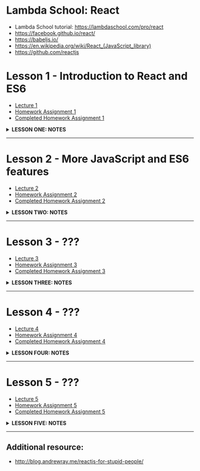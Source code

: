 # Lambda School: React
- Lambda School tutorial: https://lambdaschool.com/pro/react
- https://facebook.github.io/react/
- https://babeljs.io/
- https://en.wikipedia.org/wiki/React_(JavaScript_library)
- https://github.com/reactjs

# Lesson 1 - Introduction to React and ES6
- [Lecture 1](https://youtu.be/7QwRtGtluJk)
- [Homework Assignment 1](https://github.com/SunJieMing/LS-Pro-React-I)
- [Completed Homework Assignment 1]()

<details><summary><b>LESSON ONE: NOTES</b></summary><p>

### LESSON ONE LECTURE NOTES
#### [@1m08s](https://youtu.be/7QwRtGtluJk?t=1m08s) **Lecture starts**
- https://jsbin.com/
- ES6 and Babel to use NEW and EXCITING ECMAScript features
- **`let` and `const` - say goodbye to `var`**
```js
let x = 5;    // let says we're creating a variable which can be changed later on
const y = 10; // defining a constant and we NEVER want it to change - an error appears if we try and change it
```
- [JS "block" scoping](ifTrue.js)
```js
if (true) {
  var x = 'hi';
  console.log(x); // ---> hi
}                 // ---> function scope remains so x = 'hi'
console.log(x);   // ---> hi
```
- [Block Scope](blockScope.js)
- Can think of it as if all the code is happening inside the same function
```js
function foo() {
  if (true) {
    var x = 'hi';
    console.log(x);
  }
  console.log(x);
}
foo();          // ---> hi \n hi
console.log(x); // <--- ReferenceError!!!
```
- BOTH `let` and  `const` are BLOCK SCOPED
- `let`
```js
if (true) {
  let x = 'hi';
  console.log(x) // ---> hi
}

console.log(x)   // <--- ReferenceError
```
- `const`
```js
if (true) {
  const x = 'hi';
  console.log(x) // ---> hi
}

console.log(x)   // <--- ReferenceError
```
- `const` is immutable, e.g.
```js
const x = 5;
x++;         // <--- ERROR!!!
```
- compare to `let`
```js
let x = 5;
x++;
console.log(x); // ---> 6
```
- Don't use `var`. Always use `const`, unless it has to change, then use `let`
#### [@7m](https://youtu.be/7QwRtGtluJk?t=7m) **Babel**
- https://babeljs.io/
- Babel takes the ES6 code and compiles it
#### [@7m44s](https://youtu.be/7QwRtGtluJk?t=7m44s) **Constructors and Syntactic Sugar**
- Constructors:
```js
function User(options) {
  this.name     = options.name;
  this.password = options.password;
}
const me = new User({name: 'Ben', password: '12345'});

console.log(me)
```
- NEW Constructor syntax BASIC:
```js
class User(options) {
  sayHello() {
    console.log('hello!');
  }
}
const me = new User({
  name: 'Ben',      // <--- ignored for right now
  password: '12345' // <--- ignored for right now
});

me.sayHello(); // <--- hello!
```
- NEW Constructor with construction and text formatting:
```js
class User(options) {
  constructor(options) {
    this.name     = options.name;
    this.password = options.password;
  }

  sayHello() {
    // console.log('Hello! My name is ' + this.name + '.');
    console.log(`Hello! My name is $(this.name).`); // NEW FORMATTING WITH BACKTICKS!!
  }
}
const me = new User({
  name: 'Ben',
  password: '12345'
});

me.sayHello(); // <--- Hello! My name is Ben.
```
#### [@13m23s](https://youtu.be/7QwRtGtluJk?t=13m23s) **Create React Apps**
- `sudo npm install -g create-react-app`
- `-g` makes it global
- once it's globally, the `create-react-app <app name>` command works!
- localhost:3000






</p></details>

***
# Lesson 2 - More JavaScript and ES6 features
- [Lecture 2](https://youtu.be/FQPowZglpJA)
- [Homework Assignment 2](https://github.com/SunJieMing/LS-Pro-React-II)
- [Completed Homework Assignment 2]()

<details><summary><b>LESSON TWO: NOTES</b></summary><p>

### LESSON TWO LECTURE NOTES

</p></details>

***
# Lesson 3 - ???
- [Lecture 3](https://youtu.be/ULx7gruIh20)
- [Homework Assignment 3](https://github.com/SunJieMing/LS-Pro-React-III)
- [Completed Homework Assignment 3]()

<details><summary><b>LESSON THREE: NOTES</b></summary><p>

### LESSON THREE LECTURE NOTES

</p></details>

***
# Lesson 4 - ???
- [Lecture 4](https://youtu.be/vi8oJD5EcX8)
- [Homework Assignment 4](https://github.com/SunJieMing/LS-Pro-React-IV)
- [Completed Homework Assignment 4]()

<details><summary><b>LESSON FOUR: NOTES</b></summary><p>

### LESSON FOUR LECTURE NOTES

</p></details>

***
# Lesson 5 - ???
- [Lecture 5](https://youtu.be/Mnfo3aCnri8)
- [Homework Assignment 5](https://github.com/SunJieMing/LS-Pro-React-V)
- [Completed Homework Assignment 5]()

<details><summary><b>LESSON FIVE: NOTES</b></summary><p>

### LESSON FIVE LECTURE NOTES

</p></details>

***
## Additional resource:
- http://blog.andrewray.me/reactjs-for-stupid-people/

